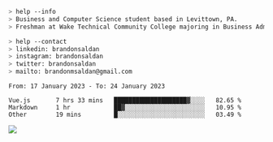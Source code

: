 ````bash
> help --info
> Business and Computer Science student based in Levittown, PA.
> Freshman at Wake Technical Community College majoring in Business Administration.
````

````bash
> help --contact
> linkedin: brandonsaldan
> instagram: brandonsaldan
> twitter: brandonsaldan
> mailto: brandonmsaldan@gmail.com
````

<!--START_SECTION:waka-->

```text
From: 17 January 2023 - To: 24 January 2023

Vue.js       7 hrs 33 mins   ████████████████████▓░░░░   82.65 %
Markdown     1 hr            ██▓░░░░░░░░░░░░░░░░░░░░░░   10.95 %
Other        19 mins         █░░░░░░░░░░░░░░░░░░░░░░░░   03.49 %
```

<!--END_SECTION:waka-->

![](https://komarev.com/ghpvc/?username=brandonsaldan&color=6A8AFF)
